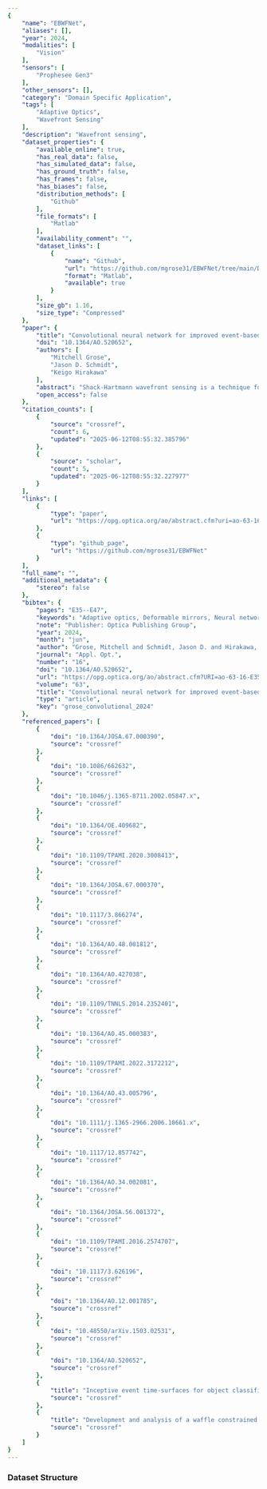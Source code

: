 ```yaml
---
{
    "name": "EBWFNet",
    "aliases": [],
    "year": 2024,
    "modalities": [
        "Vision"
    ],
    "sensors": [
        "Prophesee Gen3"
    ],
    "other_sensors": [],
    "category": "Domain Specific Application",
    "tags": [
        "Adaptive Optics",
        "Wavefront Sensing"
    ],
    "description": "Wavefront sensing",
    "dataset_properties": {
        "available_online": true,
        "has_real_data": false,
        "has_simulated_data": false,
        "has_ground_truth": false,
        "has_frames": false,
        "has_biases": false,
        "distribution_methods": [
            "Github"
        ],
        "file_formats": [
            "Matlab"
        ],
        "availability_comment": "",
        "dataset_links": [
            {
                "name": "Github",
                "url": "https://github.com/mgrose31/EBWFNet/tree/main/Data_DISTRIBUTE",
                "format": "Matlab",
                "available": true
            }
        ],
        "size_gb": 1.16,
        "size_type": "Compressed"
    },
    "paper": {
        "title": "Convolutional neural network for improved event-based Shack-Hartmann wavefront reconstruction",
        "doi": "10.1364/AO.520652",
        "authors": [
            "Mitchell Grose",
            "Jason D. Schmidt",
            "Keigo Hirakawa"
        ],
        "abstract": "Shack-Hartmann wavefront sensing is a technique for measuring wavefront aberrations, whose use in adaptive optics relies on fast position tracking of an array of spots. These sensors conventionally use frame-based cameras operating at a fixed sampling rate to report pixel intensities, even though only a fraction of the pixels have signal. Prior in-lab experiments have shown feasibility of event-based cameras for Shack-Hartmann wavefront sensing (SHWFS), asynchronously reporting the spot locations as log intensity changes at a microsecond time scale. In our work, we propose a convolutional neural network (CNN) called event-based wavefront network (EBWFNet) that achieves highly accurate estimation of the spot centroid position in real time. We developed a custom Shack-Hartmann wavefront sensing hardware with a common aperture for the synchronized frame- and event-based cameras so that spot centroid locations computed from the frame-based camera may be used to train/test the event-CNN-based centroid position estimation method in an unsupervised manner. Field testing with this hardware allows us to conclude that the proposed EBWFNet achieves sub-pixel accuracy in real-world scenarios with substantial improvement over the state-of-the-art event-based SHWFS. An ablation study reveals the impact of data processing, CNN components, and training cost function; and an unoptimized MATLAB implementation is shown to run faster than 800\u00a0Hz on a single GPU.",
        "open_access": false
    },
    "citation_counts": [
        {
            "source": "crossref",
            "count": 6,
            "updated": "2025-06-12T08:55:32.385796"
        },
        {
            "source": "scholar",
            "count": 5,
            "updated": "2025-06-12T08:55:32.227977"
        }
    ],
    "links": [
        {
            "type": "paper",
            "url": "https://opg.optica.org/ao/abstract.cfm?uri=ao-63-16-E35"
        },
        {
            "type": "github_page",
            "url": "https://github.com/mgrose31/EBWFNet"
        }
    ],
    "full_name": "",
    "additional_metadata": {
        "stereo": false
    },
    "bibtex": {
        "pages": "E35--E47",
        "keywords": "Adaptive optics, Deformable mirrors, Neural networks, Optical systems, Wave front sensing, Wavefront aberrations",
        "note": "Publisher: Optica Publishing Group",
        "year": 2024,
        "month": "jun",
        "author": "Grose, Mitchell and Schmidt, Jason D. and Hirakawa, Keigo",
        "journal": "Appl. Opt.",
        "number": "16",
        "doi": "10.1364/AO.520652",
        "url": "https://opg.optica.org/ao/abstract.cfm?URI=ao-63-16-E35",
        "volume": "63",
        "title": "Convolutional neural network for improved event-based {Shack}-{Hartmann} wavefront reconstruction",
        "type": "article",
        "key": "grose_convolutional_2024"
    },
    "referenced_papers": [
        {
            "doi": "10.1364/JOSA.67.000390",
            "source": "crossref"
        },
        {
            "doi": "10.1086/662632",
            "source": "crossref"
        },
        {
            "doi": "10.1046/j.1365-8711.2002.05847.x",
            "source": "crossref"
        },
        {
            "doi": "10.1364/OE.409682",
            "source": "crossref"
        },
        {
            "doi": "10.1109/TPAMI.2020.3008413",
            "source": "crossref"
        },
        {
            "doi": "10.1364/JOSA.67.000370",
            "source": "crossref"
        },
        {
            "doi": "10.1117/3.866274",
            "source": "crossref"
        },
        {
            "doi": "10.1364/AO.48.001812",
            "source": "crossref"
        },
        {
            "doi": "10.1364/AO.427038",
            "source": "crossref"
        },
        {
            "doi": "10.1109/TNNLS.2014.2352401",
            "source": "crossref"
        },
        {
            "doi": "10.1364/AO.45.000383",
            "source": "crossref"
        },
        {
            "doi": "10.1109/TPAMI.2022.3172212",
            "source": "crossref"
        },
        {
            "doi": "10.1364/AO.43.005796",
            "source": "crossref"
        },
        {
            "doi": "10.1111/j.1365-2966.2006.10661.x",
            "source": "crossref"
        },
        {
            "doi": "10.1117/12.857742",
            "source": "crossref"
        },
        {
            "doi": "10.1364/AO.34.002081",
            "source": "crossref"
        },
        {
            "doi": "10.1364/JOSA.56.001372",
            "source": "crossref"
        },
        {
            "doi": "10.1109/TPAMI.2016.2574707",
            "source": "crossref"
        },
        {
            "doi": "10.1117/3.626196",
            "source": "crossref"
        },
        {
            "doi": "10.1364/AO.12.001785",
            "source": "crossref"
        },
        {
            "doi": "10.48550/arXiv.1503.02531",
            "source": "crossref"
        },
        {
            "doi": "10.1364/AO.520652",
            "source": "crossref"
        },
        {
            "title": "Inceptive event time-surfaces for object classification using neuromorphic cameras",
            "source": "crossref"
        },
        {
            "title": "Development and analysis of a waffle constrained reconstructor (WCR) for fried geometry adaptive optics systems",
            "source": "crossref"
        }
    ]
}
---
```


### Dataset Structure
